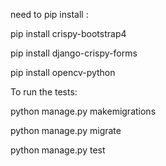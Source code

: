 need to pip install   :

pip install crispy-bootstrap4  

pip install django-crispy-forms  

pip install opencv-python


To run the tests:

python manage.py makemigrations

python manage.py migrate

python manage.py test
